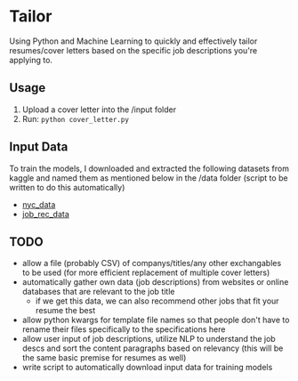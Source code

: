 # Tailor
Using Python and Machine Learning to quickly and effectively tailor resumes/cover letters based on the specific job descriptions you're applying to.

## Usage
1. Upload a cover letter into the /input folder
2. Run: `python cover_letter.py`

## Input Data
To train the models, I downloaded and extracted the following datasets from kaggle and named them as mentioned below in the /data folder (script to be written to do this automatically)
- [nyc_data](https://www.kaggle.com/new-york-city/new-york-city-current-job-postings?select=nyc-jobs.csv) 
- [job_rec_data](https://www.kaggle.com/kandij/job-recommendation-datasets) 

## TODO
- allow a file (probably CSV) of companys/titles/any other exchangables to be used (for more efficient replacement of multiple cover letters)
- automatically gather own data (job descriptions) from websites or online databases that are relevant to the job title
  - if we get this data, we can also recommend other jobs that fit your resume the best
- allow python kwargs for template file names so that people don't have to rename their files specifically to the specifications here
- allow user input of job descriptions, utilize NLP to understand the job descs and sort the content paragraphs based on relevancy (this will be the same basic premise for resumes as well)
- write script to automatically download input data for training models 
